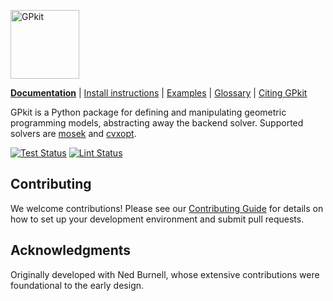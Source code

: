 [<img src="http://gpkit.rtfd.org/en/latest/_images/gplogo.png" width=110 alt="GPkit" />](http://gpkit.readthedocs.org/)

**[Documentation](http://gpkit.readthedocs.org/)** | [Install instructions](http://gpkit.readthedocs.org/en/latest/installation.html) | [Examples](http://gpkit.readthedocs.org/en/latest/examples.html) | [Glossary](https://gpkit.readthedocs.io/en/latest/autodoc/gpkit.html) | [Citing GPkit](http://gpkit.readthedocs.org/en/latest/citinggpkit.html)

GPkit is a Python package for defining and manipulating
geometric programming models,
abstracting away the backend solver.
Supported solvers are
[mosek](http://mosek.com)
and [cvxopt](http://cvxopt.org/).

[![Test Status](https://github.com/whoburg/gpkit/actions/workflows/tests.yml/badge.svg)](https://github.com/whoburg/gpkit/actions/workflows/tests.yml)
[![Lint Status](https://github.com/whoburg/gpkit/actions/workflows/lint.yml/badge.svg)](https://github.com/whoburg/gpkit/actions/workflows/lint.yml)

## Contributing

We welcome contributions! Please see our [Contributing Guide](CONTRIBUTING.md) for details on how to set up your development environment and submit pull requests.

## Acknowledgments

Originally developed with Ned Burnell, whose extensive contributions were foundational to the early design.
